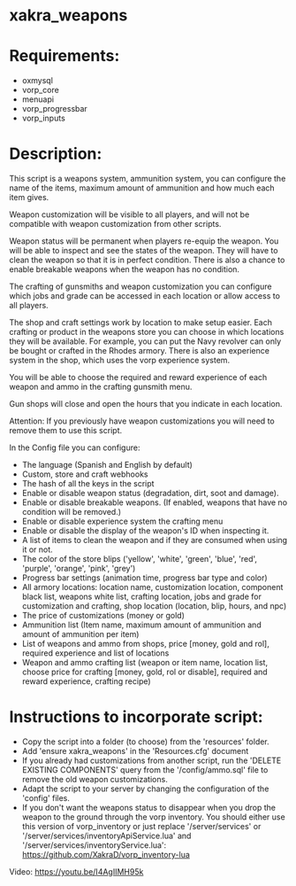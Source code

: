 # xakra_weapons
# Requirements:
- oxmysql
- vorp_core
- menuapi
- vorp_progressbar
- vorp_inputs

# Description:
This script is a weapons system, ammunition system, you can configure the name of the items, maximum amount of ammunition and how much each item gives.

Weapon customization will be visible to all players, and will not be compatible with weapon customization from other scripts.

Weapon status will be permanent when players re-equip the weapon. You will be able to inspect and see the states of the weapon. They will have to clean the weapon so that it is in perfect condition. There is also a chance to enable breakable weapons when the weapon has no condition.

The crafting of gunsmiths and weapon customization you can configure which jobs and grade can be accessed in each location or allow access to all players.

The shop and craft settings work by location to make setup easier. Each crafting or product in the weapons store you can choose in which locations they will be available. For example, you can put the Navy revolver can only be bought or crafted in the Rhodes armory. There is also an experience system in the shop, which uses the vorp experience system.

You will be able to choose the required and reward experience of each weapon and ammo in the crafting gunsmith menu.

Gun shops will close and open the hours that you indicate in each location.

Attention: If you previously have weapon customizations you will need to remove them to use this script.

In the Config file you can configure:
- The language (Spanish and English by default)
- Custom, store and craft webhooks
- The hash of all the keys in the script
- Enable or disable weapon status (degradation, dirt, soot and damage).
- Enable or disable breakable weapons. (If enabled, weapons that have no condition will be removed.)
- Enable or disable experience system the crafting menu
- Enable or disable the display of the weapon's ID when inspecting it.
- A list of items to clean the weapon and if they are consumed when using it or not.
- The color of the store blips ('yellow', 'white', 'green', 'blue', 'red', 'purple', 'orange', 'pink', 'grey')
- Progress bar settings (animation time, progress bar type and color)
- All armory locations: location name, customization location, component black list, weapons white list, crafting location, jobs and grade for customization and crafting, shop location (location, blip, hours, and npc)
- The price of customizations (money or gold)
- Ammunition list (Item name, maximum amount of ammunition and amount of ammunition per item)
- List of weapons and ammo from shops, price [money, gold and rol], required experience and list of locations
- Weapon and ammo crafting list (weapon or item name, location list, choose price for crafting [money, gold, rol or disable], required and reward experience, crafting recipe)

# Instructions to incorporate script:
- Copy the script into a folder (to choose) from the 'resources' folder.
- Add 'ensure xakra_weapons' in the 'Resources.cfg' document
- If you already had customizations from another script, run the 'DELETE EXISTING COMPONENTS' query from the '/config/ammo.sql' file to remove the old weapon customizations.
- Adapt the script to your server by changing the configuration of the 'config' files.
- If you don't want the weapons status to disappear when you drop the weapon to the ground through the vorp inventory. You should either use this version of vorp_inventory or just replace '/server/services' or '/server/services/inventoryApiService.lua' and '/server/services/inventoryService.lua': https://github.com/XakraD/vorp_inventory-lua

Video: https://youtu.be/I4AgIIMH95k